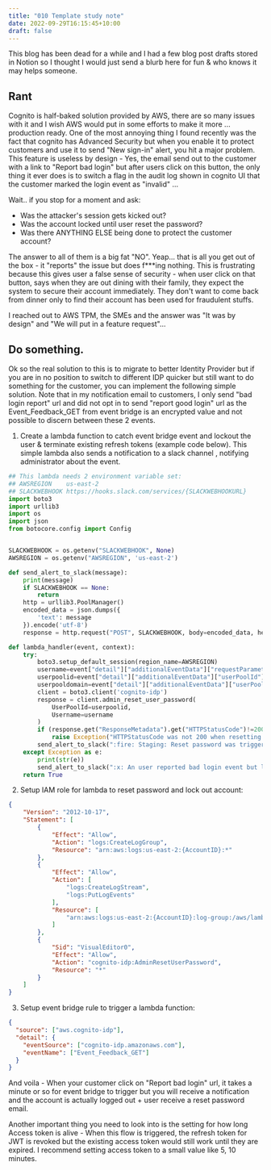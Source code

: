 ```yaml
---
title: "010 Template study note"
date: 2022-09-29T16:15:45+10:00
draft: false
---
```


This blog has been dead for a while and I had a few blog post drafts stored in Notion so I thought I would just send a blurb here for fun & who knows it may helps someone.

## Rant

Cognito is half-baked solution provided by AWS, there are so many issues with it and I wish AWS would put in some efforts to make it more ... production ready.
One of the most annoying thing I found recently was the fact that cognito has Advanced Security but when you enable it to protect customers and use it to send "New sign-in" alert, you hit a major problem. This feature is useless by design - Yes, the email send out to the customer with a link to "Report bad login" but after users click on this button, the only thing it ever does is to switch a flag in the audit log shown in cognito UI that the customer marked the login event as "invalid" ... 

Wait.. if you stop for a moment and ask: 
 - Was the attacker's session gets kicked out?
 - Was the account locked until user reset the password?
 - Was there ANYTHING ELSE being done to protect the customer account?

The answer to all of them is a big fat "NO". Yeap... that is all you get out of the box - it "reports" the issue but does f***ing nothing. This is frustrating because this gives user a false sense of security - when user click on that button, says when they are out dining with their family, they expect the system to secure their account immediately. They don't want to come back from dinner only to find their account has been used for fraudulent stuffs.

I reached out to AWS TPM, the SMEs and the answer was  "It was by design" and "We will put in a feature request"... 

## Do something.

Ok so the real solution to this is to migrate to better Identity Provider but if you are in no position to switch to different IDP quicker but still want to do something for the customer, you can implement the following simple solution. Note that in my notification email to customers, I only send "bad login report" url and did not opt in to send "report good login" url as the Event_Feedback_GET from event bridge is an encrypted value and not possible to discern between these 2 events. 

1. Create a lambda function to catch event bridge event and lockout the user & terminate existing refresh tokens (example code below). This simple lambda also sends a notification to a slack channel , notifying administrator about the event.

```python
## This lambda needs 2 environment variable set:
## AWSREGION	us-east-2
## SLACKWEBHOOK	https://hooks.slack.com/services/{SLACKWEBHOOKURL}
import boto3
import urllib3
import os
import json
from botocore.config import Config


SLACKWEBHOOK = os.getenv("SLACKWEBHOOK", None)
AWSREGION = os.getenv("AWSREGION", 'us-east-2')

def send_alert_to_slack(message):
    print(message)
    if SLACKWEBHOOK == None:
        return
    http = urllib3.PoolManager()
    encoded_data = json.dumps({
        'text': message
    }).encode('utf-8')
    response = http.request("POST", SLACKWEBHOOK, body=encoded_data, headers={'Content-Type': 'application/json'})

def lambda_handler(event, context):
    try:
        boto3.setup_default_session(region_name=AWSREGION)
        username=event["detail"]["additionalEventData"]["requestParameters"]["user_name"][0]
        userpoolid=event["detail"]["additionalEventData"]["userPoolId"]
        userpooldomain=event["detail"]["additionalEventData"]["userPoolDomain"]
        client = boto3.client('cognito-idp')
        response = client.admin_reset_user_password(
            UserPoolId=userpoolid,
            Username=username
        )
        if (response.get("ResponseMetadata").get("HTTPStatusCode")!=200):
            raise Exception("HTTPStatusCode was not 200 when resetting password")
        send_alert_to_slack(":fire: Staging: Reset password was triggered for user {} in user pool {}".format(username, userpoolid))
    except Exception as e:
        print(str(e))
        send_alert_to_slack(":x: An user reported bad login event but lambda failed to revoke access.\nPlease check lambda log in Control Plane account")
    return True
```
2. Setup IAM role for lambda to reset password and lock out account:

```json
{
    "Version": "2012-10-17",
    "Statement": [
        {
            "Effect": "Allow",
            "Action": "logs:CreateLogGroup",
            "Resource": "arn:aws:logs:us-east-2:{AccountID}:*"
        },
        {
            "Effect": "Allow",
            "Action": [
                "logs:CreateLogStream",
                "logs:PutLogEvents"
            ],
            "Resource": [
                "arn:aws:logs:us-east-2:{AccountID}:log-group:/aws/lambda/badlogin-report:*"
            ]
        },
        {
            "Sid": "VisualEditor0",
            "Effect": "Allow",
            "Action": "cognito-idp:AdminResetUserPassword",
            "Resource": "*"
        }
    ]
}
```

3. Setup event bridge rule to trigger a lambda function:

```json
{
  "source": ["aws.cognito-idp"],
  "detail": {
    "eventSource": ["cognito-idp.amazonaws.com"],
    "eventName": ["Event_Feedback_GET"]
  }
}
```

And voila - When your customer click on "Report bad login" url, it takes a minute or so for event bridge to trigger but you will receive a notification and the account is actually logged out + user receive a reset password email.

Another important thing you need to look into is the setting for how long Access token is alive - When this flow is triggered, the refresh token for JWT is revoked but the existing access token would still work until they are expired. I recommend setting access token to a small value like 5, 10 minutes.